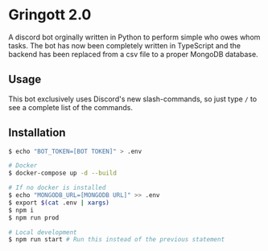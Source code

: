 # Gringott 2.0

A discord bot orginally written in Python to perform simple who owes whom tasks.
The bot has now been completely written in TypeScript and the backend has been replaced from a csv file to a proper MongoDB database.

## Usage

This bot exclusively uses Discord's new slash-commands, so just type `/` to see a complete list of the commands.

## Installation

```bash
$ echo "BOT_TOKEN=[BOT TOKEN]" > .env

# Docker
$ docker-compose up -d --build

# If no docker is installed
$ echo "MONGODB_URL=[MONGODB URL]" >> .env
$ export $(cat .env | xargs)
$ npm i
$ npm run prod

# Local development
$ npm run start # Run this instead of the previous statement
```
